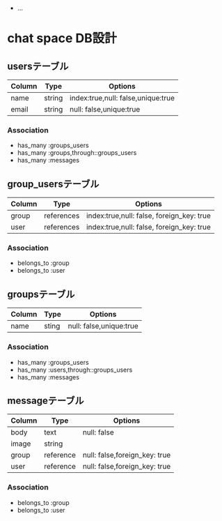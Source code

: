 * ...
# chat space DB設計
## usersテーブル
|Column|Type|Options|
|------|----|-------|
|name|string|index:true,null: false,unique:true|
|email|string|null: false,unique:true|
### Association
- has_many :groups_users
- has_many :groups,through::groups_users
- has_many :messages

## group_usersテーブル
|Column|Type|Options|
|------|----|-------|
|group|references|index:true,null: false, foreign_key: true|
|user|references|index:true,null: false, foreign_key: true|
### Association
- belongs_to :group
- belongs_to :user

## groupsテーブル
|Column|Type|Options|
|------|----|-------|
|name|sting|null: false,unique:true|
### Association
- has_many :groups_users
- has_many :users,through::groups_users
- has_many :messages

## messageテーブル
|Column|Type|Options|
|------|----|-------|
|body|text|null: false|
|image|string|
|group|reference|null: false,foreign_key: true|
|user|reference|null: false,foreign_key: true|
### Association
- belongs_to :group
- belongs_to :user